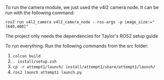 To run the camera module, we just used the v4l2 camera node.
It can be run with the following command:

`ros2 run v4l2_camera v4l2_camera_node --ros-args -p image_size:="[640,480]"`

The project only needs the dependencies for Taylor's ROS2 setup guide

To run everything. Run the following commands from the src folder:
1. `colcon build`
2. `. install/setup.zsh`
3. `cp -r attempt1/launch/ install/attempt1/share/attempt1/launch/`
4. `ros2 launch attempt1 launch.py`